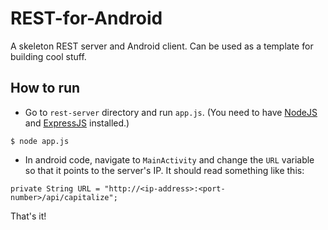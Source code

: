 REST-for-Android
================
A skeleton REST server and Android client. Can be used as a template for building cool stuff.

How to run
----------
* Go to `rest-server` directory and run `app.js`. (You need to have <a href="http://nodejs.org/">NodeJS</a> and <a href="http://expressjs.com/">ExpressJS</a> installed.)
```
$ node app.js
```
* In android code, navigate to `MainActivity` and change the `URL` variable so that it points to the server's IP. It should read something like this:
```
private String URL = "http://<ip-address>:<port-number>/api/capitalize";
```
That's it!
